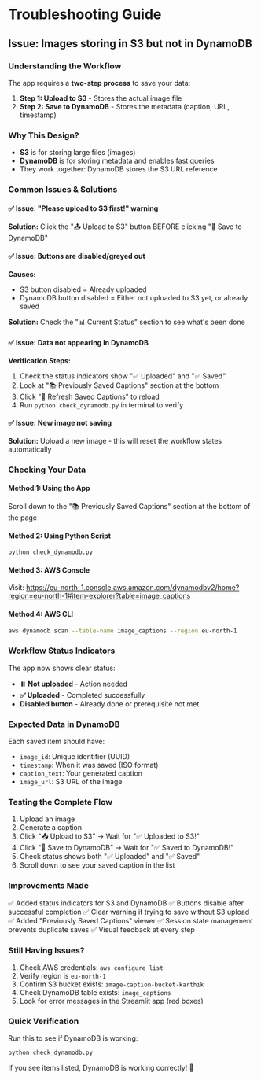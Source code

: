 # Troubleshooting Guide

## Issue: Images storing in S3 but not in DynamoDB

### Understanding the Workflow

The app requires a **two-step process** to save your data:

1. **Step 1: Upload to S3** - Stores the actual image file
2. **Step 2: Save to DynamoDB** - Stores the metadata (caption, URL, timestamp)

### Why This Design?

- **S3** is for storing large files (images)
- **DynamoDB** is for storing metadata and enables fast queries
- They work together: DynamoDB stores the S3 URL reference

### Common Issues & Solutions

#### ✅ **Issue: "Please upload to S3 first!" warning**
**Solution:** Click the "📤 Upload to S3" button BEFORE clicking "💾 Save to DynamoDB"

#### ✅ **Issue: Buttons are disabled/greyed out**
**Causes:**
- S3 button disabled = Already uploaded
- DynamoDB button disabled = Either not uploaded to S3 yet, or already saved

**Solution:** Check the "📊 Current Status" section to see what's been done

#### ✅ **Issue: Data not appearing in DynamoDB**
**Verification Steps:**
1. Check the status indicators show "✅ Uploaded" and "✅ Saved"
2. Look at "📚 Previously Saved Captions" section at the bottom
3. Click "🔄 Refresh Saved Captions" to reload
4. Run `python check_dynamodb.py` in terminal to verify

#### ✅ **Issue: New image not saving**
**Solution:** Upload a new image - this will reset the workflow states automatically

### Checking Your Data

#### Method 1: Using the App
Scroll down to the "📚 Previously Saved Captions" section at the bottom of the page

#### Method 2: Using Python Script
```bash
python check_dynamodb.py
```

#### Method 3: AWS Console
Visit: https://eu-north-1.console.aws.amazon.com/dynamodbv2/home?region=eu-north-1#item-explorer?table=image_captions

#### Method 4: AWS CLI
```bash
aws dynamodb scan --table-name image_captions --region eu-north-1
```

### Workflow Status Indicators

The app now shows clear status:

- **⏸️ Not uploaded** - Action needed
- **✅ Uploaded** - Completed successfully
- **Disabled button** - Already done or prerequisite not met

### Expected Data in DynamoDB

Each saved item should have:
- `image_id`: Unique identifier (UUID)
- `timestamp`: When it was saved (ISO format)
- `caption_text`: Your generated caption
- `image_url`: S3 URL of the image

### Testing the Complete Flow

1. Upload an image
2. Generate a caption
3. Click "📤 Upload to S3" → Wait for "✅ Uploaded to S3!"
4. Click "💾 Save to DynamoDB" → Wait for "✅ Saved to DynamoDB!"
5. Check status shows both "✅ Uploaded" and "✅ Saved"
6. Scroll down to see your saved caption in the list

### Improvements Made

✅ Added status indicators for S3 and DynamoDB
✅ Buttons disable after successful completion
✅ Clear warning if trying to save without S3 upload
✅ Added "Previously Saved Captions" viewer
✅ Session state management prevents duplicate saves
✅ Visual feedback at every step

### Still Having Issues?

1. Check AWS credentials: `aws configure list`
2. Verify region is `eu-north-1`
3. Confirm S3 bucket exists: `image-caption-bucket-karthik`
4. Check DynamoDB table exists: `image_captions`
5. Look for error messages in the Streamlit app (red boxes)

### Quick Verification

Run this to see if DynamoDB is working:
```python
python check_dynamodb.py
```

If you see items listed, DynamoDB is working correctly! 🎉

